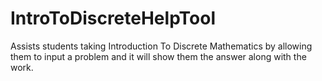 # IntroToDiscreteHelpTool
Assists students taking Introduction To Discrete Mathematics by allowing them to input a problem and it will show them the answer along with the work.
